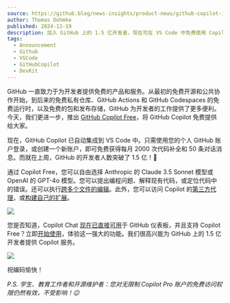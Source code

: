 ```yaml
---
source: https://github.blog/news-insights/product-news/github-copilot-in-vscode-free/
author: Thomas Dohmke
published: 2024-12-19
description: 加入 GitHub 上的 1.5 亿开发者，现在可在 VS Code 中免费使用 Copilot！
tags:
  - Announcement
  - Github
  - VSCode
  - GitHubCopilot
  - DevKit
---
```


GitHub 一直致力于为开发者提供免费的产品和服务。从最初的免费开源和公共协作开始，到后来的免费私有仓库、GitHub Actions 和 GitHub Codespaces 的免费运行时，以及免费的包和发布存储，GitHub 为开发者的工作提供了更多便利。今天，我们更进一步，推出 [GitHub Copilot Free](https://github.com/features/copilot?utm_source=topcopilotfree&utm_medium=blog&utm_campaign=launch)，将 GitHub Copilot 免费提供给大家。

现在，GitHub Copilot 已自动集成到 VS Code 中。只需使用您的个人 GitHub 账户登录，或创建一个新账户，即可免费获得每月 2000 次代码补全和 50 条对话消息。而就在上周，GitHub 的开发者人数突破了 1.5 亿！🎉

通过 Copilot Free，您可以自由选择 Anthropic 的 Claude 3.5 Sonnet 模型或 OpenAI 的 GPT-4o 模型。您可以提出编程问题、解释现有代码，或定位代码中的错误。还可以执行[跨多个文件的编辑](https://code.visualstudio.com/docs/copilot/copilot-edits)。此外，您可以访问 Copilot 的[第三方代理](https://github.com/marketplace?type=apps&copilot_app=true)，或[构建自己的扩展](https://docs.github.com/copilot/building-copilot-extensions/about-building-copilot-extensions)。

![](https://www.youtube.com/watch?v=pGV_T6g1hcU)

您是否知道，Copilot Chat [现在已直接可用](https://github.blog/changelog/2024-12-05-github-copilot-is-now-available-on-your-github-dashboard-in-public-preview/)于 GitHub 仪表板，并且支持 Copilot Free？立即[开始使用](https://github.com/features/copilot?utm_source=copilotfree&utm_medium=blog&utm_campaign=launch)，体验这一强大的功能。我们很高兴能为 GitHub 上的 1.5 亿开发者提供 Copilot 服务。

![](https://www.youtube.com/watch?v=dMbOh114Vd4)

祝编码愉快！

*P.S. 学生、教育工作者和开源维护者：您对无限制 Copilot Pro 账户的免费访问权限仍然有效，不受影响！😉*
